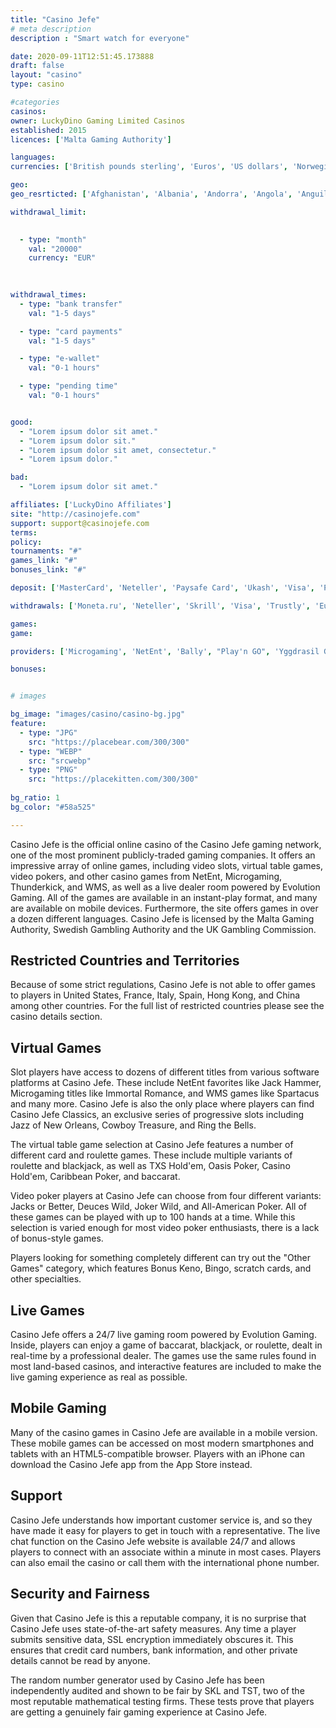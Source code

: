 ```yaml
---
title: "Casino Jefe"
# meta description
description : "Smart watch for everyone"

date: 2020-09-11T12:51:45.173888
draft: false
layout: "casino" 
type: casino

#categories
casinos: 
owner: LuckyDino Gaming Limited Casinos
established: 2015
licences: ['Malta Gaming Authority']

languages: 
currencies: ['British pounds sterling', 'Euros', 'US dollars', 'Norwegian kroner', 'Canadian dollars']

geo: 
geo_resrticted: ['Afghanistan', 'Albania', 'Andorra', 'Angola', 'Anguilla', 'Armenia', 'Australia', 'Australian Capital Territory', 'New South Wales', 'Northern Territory', 'Queensland', 'South Australia', 'Tasmania', 'Victoria', 'Western Australia', 'Azerbaijan', 'Bangladesh', 'Barbados', 'Belgium', 'Bhutan', 'Bolivia', 'Bonaire', 'Bosnia and Herzegovina', 'Bouvet Island', 'British Indian Ocean Territory', 'British Virgin Islands', 'Brunei', 'Bulgaria', 'Burkina Faso', 'Burundi', 'Central African Republic', 'China', 'Cocos [Keeling] Islands', 'Colombia', 'Côte d’Ivoire', 'Denmark', 'Djibouti', 'Ecuador', 'Egypt', 'Equatorial Guinea', 'Eritrea', 'Ethiopia', 'France', 'French Guiana', 'French Polynesia', 'Germany', 'Schleswig-Holstein', 'Gibraltar', 'Greece', 'Grenada', 'Guadeloupe', 'Guinea', 'Guinea-Bissau', 'Haiti', 'Heard Island and McDonald Islands', 'Indonesia', 'Iran', 'Iraq', 'Ireland', 'Isle of Man', 'Israel', 'Italy', 'Jersey', 'Jordan', 'Laos', 'Lebanon', 'Liberia', 'Libya', 'Lithuania', 'Morocco', 'Myanmar [Burma]', 'Nepal', 'Nigeria', 'North Korea', 'Pakistan', 'Papua New Guinea', 'Poland', 'Portugal', 'Puerto Rico', 'Romania', 'Saba', 'Sierra Leone', 'Sint Eustatius (Dutch Island)', 'Somalia', 'South Korea', 'South Sudan', 'Spain', 'Sri Lanka', 'Sudan', 'Sweden', 'Switzerland', 'Togo', 'Trinidad and Tobago', 'Tunisia', 'Turkmenistan', 'U.S. Minor Outlying Islands', 'United Kingdom', 'United States', 'Alabama', 'Alaska', 'American Samoa', 'Arizona', 'Arkansas', 'California', 'Colorado', 'Connecticut', 'Delaware', 'District of Columbia', 'Florida', 'Georgia(US)', 'Guam', 'Hawaii', 'Idaho', 'Illinois', 'Indiana', 'Iowa', 'Kansas', 'Kentucky', 'Louisiana', 'Maine', 'Maryland', 'Massachusetts', 'Michigan', 'Minnesota', 'Mississippi', 'Missouri', 'Montana', 'Nebraska', 'Nevada', 'New Hampshire', 'New Jersey', 'New Mexico', 'New York', 'North Carolina', 'North Dakota', 'Northern Mariana Islands', 'Ohio', 'Oklahoma', 'Oregon', 'Pennsylvania', 'Rhode Island', 'South Carolina', 'South Dakota', 'Tennessee', 'Texas', 'U.S. Virgin Islands', 'Utah', 'Vermont', 'Virginia', 'Washington', 'West Virginia', 'Wisconsin', 'Wyoming', 'Vanuatu', 'Vatican City', 'Yemen', 'Zimbabwe']

withdrawal_limit:

  
  - type: "month"
    val: "20000"
    currency: "EUR"
  
  

withdrawal_times:
  - type: "bank transfer"
    val: "1-5 days"

  - type: "card payments"
    val: "1-5 days"

  - type: "e-wallet"
    val: "0-1 hours"

  - type: "pending time"
    val: "0-1 hours"


good:
  - "Lorem ipsum dolor sit amet."
  - "Lorem ipsum dolor sit."
  - "Lorem ipsum dolor sit amet, consectetur."
  - "Lorem ipsum dolor."

bad:
  - "Lorem ipsum dolor sit amet."

affiliates: ['LuckyDino Affiliates']
site: "http://casinojefe.com"
support: support@casinojefe.com
terms:
policy:
tournaments: "#"
games_link: "#"
bonuses_link: "#"

deposit: ['MasterCard', 'Neteller', 'Paysafe Card', 'Ukash', 'Visa', 'POLi', 'Moneta', 'Skrill', 'Siru Mobile', 'Zimpler', 'Trustly', 'Euteller', 'Skrill Rapid Transfer', 'Sofortuberweisung', 'Interac']

withdrawals: ['Moneta.ru', 'Neteller', 'Skrill', 'Visa', 'Trustly', 'Euteller', 'Skrill Rapid Transfer', 'Sofortuberweisung', 'MasterCard', 'Zimpler', 'Siru Mobile', 'Paysafe Card', 'Interac']

games: 
game:

providers: ['Microgaming', 'NetEnt', 'Bally', "Play'n GO", 'Yggdrasil Gaming', 'William Hill', 'Habanero', 'Pragmatic Play', 'Red Tiger Gaming', 'Thunderkick', 'Booming Games', 'Eyecon', 'Gamomat', 'Evolution Gaming', 'Shuffle Master', 'WMS']

bonuses:


# images

bg_image: "images/casino/casino-bg.jpg"  
feature:
  - type: "JPG" 
    src: "https://placebear.com/300/300"
  - type: "WEBP"
    src: "srcwebp"
  - type: "PNG"
    src: "https://placekitten.com/300/300"  
 
bg_ratio: 1 
bg_color: "#58a525"  

---
```


Casino Jefe is the official online casino of the Casino Jefe gaming network, one of the most prominent publicly-traded gaming companies. It offers an impressive array of online games, including video slots, virtual table games, video pokers, and other casino games from NetEnt, Microgaming, Thunderkick, and WMS, as well as a live dealer room powered by Evolution Gaming. All of the games are available in an instant-play format, and many are available on mobile devices. Furthermore, the site offers games in over a dozen different languages. Casino Jefe is licensed by the Malta Gaming Authority, Swedish Gambling Authority and the UK Gambling Commission.

## Restricted Countries and Territories
Because of some strict regulations, Casino Jefe is not able to offer games to players in United States, France, Italy, Spain, Hong Kong, and China among other countries. For the full list of restricted countries please see the casino details section.

## Virtual Games
Slot players have access to dozens of different titles from various software platforms at Casino Jefe. These include NetEnt favorites like Jack Hammer, Microgaming titles like Immortal Romance, and WMS games like Spartacus and many more. Casino Jefe is also the only place where players can find Casino Jefe Classics, an exclusive series of progressive slots including Jazz of New Orleans, Cowboy Treasure, and Ring the Bells.

The virtual table game selection at Casino Jefe features a number of different card and roulette games. These include multiple variants of roulette and blackjack, as well as TXS Hold'em, Oasis Poker, Casino Hold'em, Caribbean Poker, and baccarat.

Video poker players at Casino Jefe can choose from four different variants: Jacks or Better, Deuces Wild, Joker Wild, and All-American Poker. All of these games can be played with up to 100 hands at a time. While this selection is varied enough for most video poker enthusiasts, there is a lack of bonus-style games.

Players looking for something completely different can try out the "Other Games" category, which features Bonus Keno, Bingo, scratch cards, and other specialties.

## Live Games
Casino Jefe offers a 24/7 live gaming room powered by Evolution Gaming. Inside, players can enjoy a game of baccarat, blackjack, or roulette, dealt in real-time by a professional dealer. The games use the same rules found in most land-based casinos, and interactive features are included to make the live gaming experience as real as possible.

## Mobile Gaming
Many of the casino games in Casino Jefe are available in a mobile version. These mobile games can be accessed on most modern smartphones and tablets with an HTML5-compatible browser. Players with an iPhone can download the Casino Jefe app from the App Store instead.

## Support
Casino Jefe understands how important customer service is, and so they have made it easy for players to get in touch with a representative. The live chat function on the Casino Jefe website is available 24/7 and allows players to connect with an associate within a minute in most cases. Players can also email the casino or call them with the international phone number.

## Security and Fairness
Given that Casino Jefe is this a reputable company, it is no surprise that Casino Jefe uses state-of-the-art safety measures. Any time a player submits sensitive data, SSL encryption immediately obscures it. This ensures that credit card numbers, bank information, and other private details cannot be read by anyone.

The random number generator used by Casino Jefe has been independently audited and shown to be fair by SKL and TST, two of the most reputable mathematical testing firms. These tests prove that players are getting a genuinely fair gaming experience at Casino Jefe.